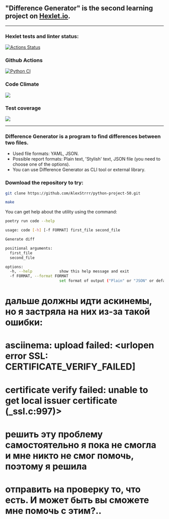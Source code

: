 ## "Difference Generator" is the second learning project on [Hexlet.io](https://ru.hexlet.io).
___

### Hexlet tests and linter status:
[![Actions Status](https://github.com/AlexStrrr/python-project-50/workflows/hexlet-check/badge.svg)](https://github.com/AlexStrrr/python-project-50/actions)

### Github Actions
[![Python CI](https://github.com/AlexStrrr/python-project-50/actions/workflows/PyCI.yml/badge.svg)](https://github.com/AlexStrrr/python-project-50/actions/workflows/PyCI.yml)

### Code Climate
<a href="https://codeclimate.com/github/AlexStrrr/python-project-50/maintainability"><img src="https://api.codeclimate.com/v1/badges/336a6da224c307d81245/maintainability" /></a>

### Test coverage
<a href="https://codeclimate.com/github/AlexStrrr/python-project-50/test_coverage"><img src="https://api.codeclimate.com/v1/badges/336a6da224c307d81245/test_coverage" /></a>

___


### Difference Generator is a program to find differences between two files.

* Used file formats: YAML, JSON.
* Possible report formats: Plain text, 'Stylish' text, JSON file (you need to choose one of the options).
* You can use Difference Generator as CLI tool or external library.

### Download the repository to try:

```bash
git clone https://github.com/AlexStrrr/python-project-50.git
```

```bash
make
```

You can get help about the utility using the command:

```bash
poetry run code --help
```

```bash
usage: code [-h] [-f FORMAT] first_file second_file

Generate diff

positional arguments:
  first_file
  second_file

options:
  -h, --help            show this help message and exit
  -f FORMAT, --format FORMAT
                        set format of output ("Plain" or "JSON" or default: "Stylish")
```

# дальше должны идти аскинемы, но я застряла на них из-за такой ошибки:
# asciinema: upload failed: <urlopen error SSL: CERTIFICATE_VERIFY_FAILED] 
# certificate verify failed: unable to get local issuer certificate (_ssl.c:997)>
# решить эту проблему самостоятельно я пока не смогла и мне никто не смог помочь, поэтому я решила
# отправить на проверку то, что есть. И может быть вы сможете мне помочь с этим?..
